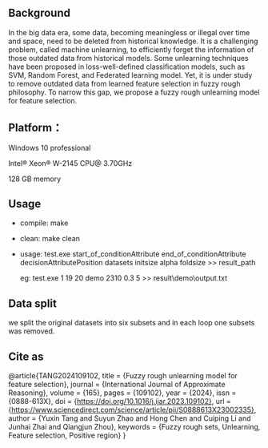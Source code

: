 ## Background
In the big data era, some data, becoming meaningless or illegal over time and space, need to be deleted from historical knowledge. It is a challenging problem, called machine unlearning, to efficiently forget the information of those outdated data from historical models. Some unlearning techniques have been proposed in loss-well-defined classification models, such as SVM, Random Forest, and Federated learning model. Yet, it is under study to remove outdated data from learned feature selection in fuzzy rough philosophy. To narrow this gap, we propose a fuzzy rough unlearning model for feature selection. 

## Platform：
Windows 10 professional

Intel® Xeon® W-2145 CPU@ 3.70GHz

128 GB memory 

## Usage
- compile: make
- clean: make clean
- usage: test.exe start_of_conditionAttribute end_of_conditionAttribute decisionAttributePosition datasets initsize alpha  foldsize >> result_path

  eg: test.exe 1 19 20 demo 2310 0.3 5 >> result\demo\output.txt

## Data split
we split the original datasets into six subsets and in each loop one subsets was removed. 

## Cite as
@article{TANG2024109102,
title = {Fuzzy rough unlearning model for feature selection},
journal = {International Journal of Approximate Reasoning},
volume = {165},
pages = {109102},
year = {2024},
issn = {0888-613X},
doi = {https://doi.org/10.1016/j.ijar.2023.109102},
url = {https://www.sciencedirect.com/science/article/pii/S0888613X23002335},
author = {Yuxin Tang and Suyun Zhao and Hong Chen and Cuiping Li and Junhai Zhai and Qiangjun Zhou},
keywords = {Fuzzy rough sets, Unlearning, Feature selection, Positive region}
}
